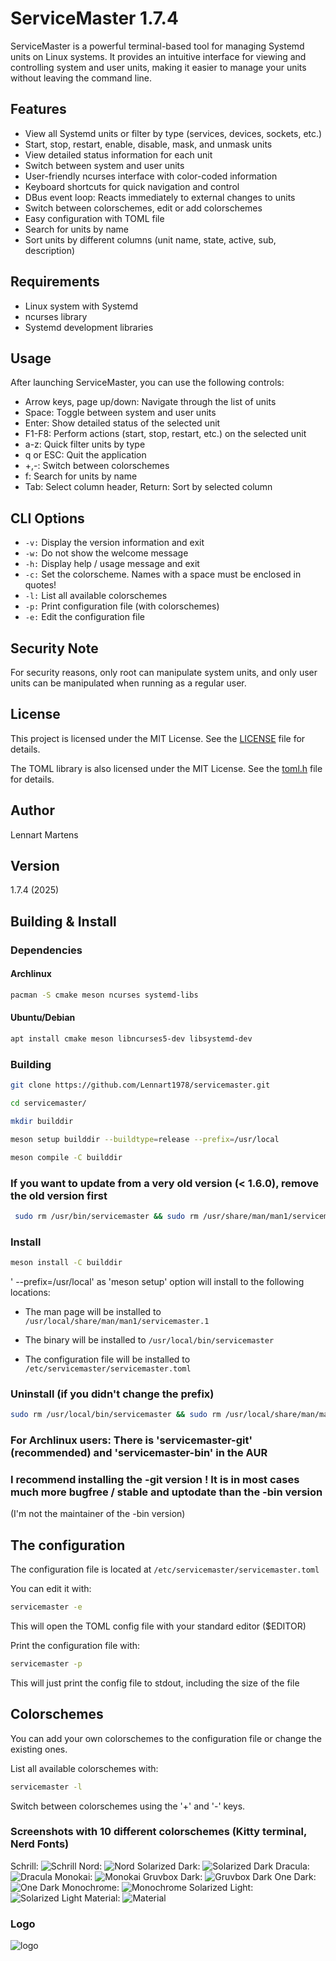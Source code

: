 # ServiceMaster 1.7.4

ServiceMaster is a powerful terminal-based tool for managing Systemd units on Linux systems. It provides an intuitive interface for viewing and controlling system and user units, making it easier to manage your units without leaving the command line.

## Features

- View all Systemd units or filter by type (services, devices, sockets, etc.)
- Start, stop, restart, enable, disable, mask, and unmask units
- View detailed status information for each unit
- Switch between system and user units
- User-friendly ncurses interface with color-coded information
- Keyboard shortcuts for quick navigation and control
- DBus event loop: Reacts immediately to external changes to units
- Switch between colorschemes, edit or add colorschemes
- Easy configuration with TOML file
- Search for units by name
- Sort units by different columns (unit name, state, active, sub, description)

## Requirements

- Linux system with Systemd
- ncurses library
- Systemd development libraries

## Usage

After launching ServiceMaster, you can use the following controls:

- Arrow keys, page up/down: Navigate through the list of units
- Space: Toggle between system and user units
- Enter: Show detailed status of the selected unit
- F1-F8: Perform actions (start, stop, restart, etc.) on the selected unit
- a-z: Quick filter units by type
- q or ESC: Quit the application
- +,-: Switch between colorschemes
- f: Search for units by name
- Tab: Select column header, Return: Sort by selected column

## CLI Options

- `-v:` Display the version information and exit
- `-w:` Do not show the welcome message
- `-h:` Display help / usage message and exit
- `-c:` Set the colorscheme.
        Names with a space must be enclosed in quotes!
- `-l:` List all available colorschemes
- `-p:` Print configuration file (with colorschemes)
- `-e:` Edit the configuration file

## Security Note

For security reasons, only root can manipulate system units, and only user units can be manipulated when running as a regular user.

## License

This project is licensed under the MIT License. See the [LICENSE](LICENSE) file for details.

The TOML library is also licensed under the MIT License. See the [toml.h](lib/toml.h) file for details.

## Author

Lennart Martens

## Version

1.7.4 (2025)

## Building & Install

### Dependencies

#### Archlinux

```bash
pacman -S cmake meson ncurses systemd-libs
```

#### Ubuntu/Debian

```bash
apt install cmake meson libncurses5-dev libsystemd-dev
```

### Building

```bash
git clone https://github.com/Lennart1978/servicemaster.git

cd servicemaster/

mkdir builddir

meson setup builddir --buildtype=release --prefix=/usr/local

meson compile -C builddir
```

### If you want to update from a very old version (< 1.6.0), remove the old version first

```bash
 sudo rm /usr/bin/servicemaster && sudo rm /usr/share/man/man1/servicemaster.1
```

### Install

```bash
meson install -C builddir
```

' --prefix=/usr/local' as 'meson setup' option will install to the following locations:

- The man page will be installed to `/usr/local/share/man/man1/servicemaster.1`

- The binary will be installed to `/usr/local/bin/servicemaster`

- The configuration file will be installed to `/etc/servicemaster/servicemaster.toml`

### Uninstall (if you didn't change the prefix)

```bash
sudo rm /usr/local/bin/servicemaster && sudo rm /usr/local/share/man/man1/servicemaster.1 && sudo rm /etc/servicemaster/servicemaster.toml
```

### For Archlinux users: There is 'servicemaster-git' (recommended) and 'servicemaster-bin' in the AUR

### I recommend installing the -git version ! It is in most cases much more bugfree / stable and uptodate than the -bin version

(I'm not the maintainer of the -bin version)

## The configuration

The configuration file is located at `/etc/servicemaster/servicemaster.toml`

You can edit it with:

```bash
servicemaster -e
```

This will open the TOML config file with your standard editor ($EDITOR)

Print the configuration file with:

```bash
servicemaster -p
```

This will just print the config file to stdout, including the size of the file

## Colorschemes

You can add your own colorschemes to the configuration file or change the existing ones.

List all available colorschemes with:

```bash
servicemaster -l
```

Switch between colorschemes using the '+' and '-' keys.

### Screenshots with 10 different colorschemes (Kitty terminal, Nerd Fonts)

Schrill:
![Schrill](screenshots/Schrill.png)
Nord:
![Nord](screenshots/Nord.png)
Solarized Dark:
![Solarized Dark](screenshots/Solarized_Dark.png)
Dracula:
![Dracula](screenshots/Dracula.png)
Monokai:
![Monokai](screenshots/Monokai.png)
Gruvbox Dark:
![Gruvbox Dark](screenshots/Gruvbox_Dark.png)
One Dark:
![One Dark](screenshots/One_Dark.png)
Monochrome:
![Monochrome](screenshots/Monochrome.png)
Solarized Light:
![Solarized Light](screenshots/Solarized_Light.png)
Material:
![Material](screenshots/Material.png)

### Logo

![logo](servicemaster-logo.jpeg)
